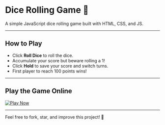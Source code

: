 # Dice Rolling Game 🎲

A simple JavaScript dice rolling game built with HTML, CSS, and JS.

---

## How to Play

- Click **Roll Dice** to roll the dice.
- Accumulate your score but beware rolling a 1!
- Click **Hold** to save your score and switch turns.
- First player to reach 100 points wins!

---

## Play the Game Online

[![Play Now](https://img.shields.io/badge/Play-Now-brightgreen?style=for-the-badge&logo=playstation)](https://surafel9.github.io/dice-rolling-game/)

---
Feel free to fork, star, and improve this project! 🎉
